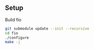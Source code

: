 ## Setup

Build fio

```bash
git submodule update --init --recursive
cd fio
./configure
make -j
```

